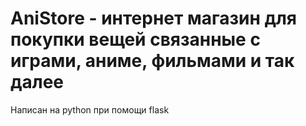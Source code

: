 # AniStore -  интернет магазин для покупки вещей связанные с играми, аниме, фильмами и так далее
Написан на python при помощи flask
